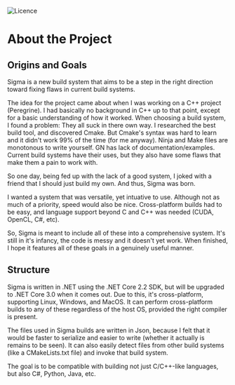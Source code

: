 ﻿﻿![Licence](https://img.shields.io/github/license/NightEule5/Sigma.svg)
 
 # About the Project

## Origins and Goals

Sigma is a new build system that aims to be a step in the right direction toward fixing flaws in current build systems.

The idea for the project came about when I was working on a C++ project (Peregrine). I had basically no background in C++ up to that point, except for a basic understanding of how it worked. When choosing a build system, I found a problem: They all suck in there own way. I researched the best build tool, and discovered Cmake. But Cmake's syntax was hard to learn and it didn't work 99% of the time (for me anyway). Ninja and Make files are monotonous to write yourself. GN has lack of documentation/examples. Current build systems have their uses, but they also have some flaws that make them a pain to work with.

So one day, being fed up with the lack of a good system, I joked with a friend that I should just build my own. And thus, Sigma was born.

I wanted a system that was versatile, yet intuative to use. Although not as much of a priority, speed would also be nice. Cross-platform builds had to be easy, and language support beyond C and C++ was needed (CUDA, OpenCL, C#, etc).

So, Sigma is meant to include all of these into a comprehensive system. It's still in it's infancy, the code is messy and it doesn't yet work. When finished, I hope it features all of these goals in a genuinely useful manner.

## Structure

Sigma is written in .NET using the .NET Core 2.2 SDK, but will be upgraded to .NET Core 3.0 when it comes out. Due to this, it's cross-platform, supporting Linux, Windows, and MacOS. It can perform cross-platform builds to any of these regardless of the host OS, provided the right compiler is present.

The files used in Sigma builds are written in Json, because I felt that it would be faster to serialize and easier to write (whether it actually is remains to be seen). It can also easily detect files from other build systems (like a CMakeLists.txt file) and invoke that build system.

The goal is to be compatible with building not just C/C++-like languages, but also C#, Python, Java, etc.
